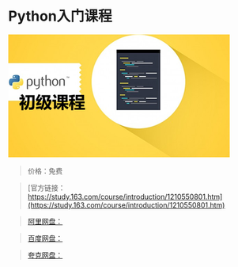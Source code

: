 # Python入门课程

![img](../../../assets/study163/free/0eb20a38a2ef4c47936835313db8ef2a.png)

> 价格：免费

> [官方链接：https://study.163.com/course/introduction/1210550801.htm](https://study.163.com/course/introduction/1210550801.htm)

> [阿里网盘：]()

> [百度网盘：]()

> [夸克网盘：]()

